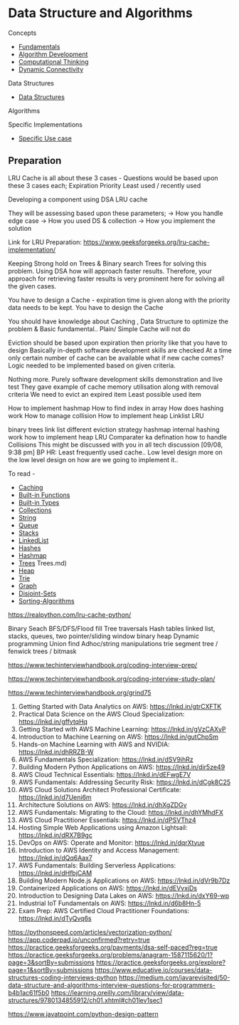 # Data Structure and Algorithms

Concepts
* [Fundamentals](Concepts/fundamentals.md)
* [Algorithm Development](Concepts/algorithm-development.md)
* [Computational Thinking](Concepts/computational-thinking.md)
* [Dynamic Connectivity](Concepts/dynamic-connectivity.md)

Data Structures
* [Data Structures](Data_Structures/README.md)

Algorithms

Specific Implementations
* [Specific Use case](Specific-Implementations/README.md)


## Preparation
LRU Cache is all about these 3 cases - Questions would be based upon these 3 cases each;
Expiration
Priority
Least used / recently used

Developing a component using DSA
LRU cache

They will be assessing based upon these parameters;
-> How you handle edge case
-> How you used DS & collection
-> How you implement the solution

Link for LRU Preparation: https://www.geeksforgeeks.org/lru-cache-implementation/


Keeping Strong hold on Trees & Binary search Trees for solving this problem. Using DSA how will approach faster results. Therefore, your approach for retrieving faster results is very prominent here for solving all the given cases.

You have to design a Cache - expiration time is given along with the priority data needs to be kept. You have to design the Cache

You should have knowledge about Caching , Data Structure to optimize the problem & Basic fundamental.. Plain/ Simple Cache will not do

Eviction should be based upon expiration then priority like that you have to design
Basically in-depth software development skills are checked
At a time only certain number of cache can be available what if new cache comes? Logic needed to be implemented based on given criteria.

Nothing more. Purely software development skills demonstration and live test
They gave example of cache memory utilisation along with removal criteria
We need to evict an expired  item
Least possible used item

How to implement hashmap
How to find index in array
How does hashing work
How to manage collision
How to implement heap
Linklist
LRU

binary trees
link list
different eviction strategy
hashmap
internal hashing work
how to implement heap
LRU
Comparater ka defination
how to handle Collisions
This might be discussed with you in all tech discussion
[09/08, 9:38 pm] BP HR: Least frequently used cache..
Low level design
more on the low level design on how are we going to implement it..

To read -
* [Caching](../Software-Design/system-design-patterns/caching.md)
* [Built-in Functions](../Languages/Python/Built-in-Functions.md)
* [Built-in Types](../Languages/Python/Built-in-Types.md)
* [Collections](../Languages/Python/Modules/collections.md)
* [String](../Languages/Python/String.md)
* [Queue](Data_Structures/Queues.md)
* [Stacks](Data_Structures/Stacks.md)
* [LinkedList](Data_Structures/Linked-Lists.md)
* [Hashes](Data_Structures/Hashes.md)
* [Hashmap](Data_Structures/Hashmap.md)
* [Trees](Data_Structures/Trees.md) Trees.md)
* [Heap](Data_Structures/Heaps.md)
* [Trie](Data_Structures/Tries.md)
* [Graph](Data_Structures/Graphs.md)
* [Disjoint-Sets](Data_Structures/Disjoint-Sets.md)
* [Sorting-Algorithms](Sorting-Algorithms.md)

https://realpython.com/lru-cache-python/

Binary Seach
BFS/DFS/Flood fill
Tree traversals
Hash tables
linked list, stacks, queues, two pointer/sliding window
binary heap
Dynamic programming
Union find
Adhoc/string manipulations
trie
segment tree / fenwick trees / bitmask

https://www.techinterviewhandbook.org/coding-interview-prep/

https://www.techinterviewhandbook.org/coding-interview-study-plan/

https://www.techinterviewhandbook.org/grind75


1. Getting Started with Data Analytics on AWS: https://lnkd.in/gtrCXFTK
2. Practical Data Science on the AWS Cloud Specialization: https://lnkd.in/gffvtqHq
3. Getting Started with AWS Machine Learning: https://lnkd.in/gVzCAXyP
4. Introduction to Machine Learning on AWS: https://lnkd.in/gutChpSm
5. Hands-on Machine Learning with AWS and NVIDIA: https://lnkd.in/dhRRZB-W
6. AWS Fundamentals Specialization: https://lnkd.in/dSV9jhRz
7. Building Modern Python Applications on AWS: https://lnkd.in/dir5ze49
8. AWS Cloud Technical Essentials: https://lnkd.in/dEFwgE7V
9. AWS Fundamentals: Addressing Security Risk: https://lnkd.in/dCgk8C25
10. AWS Cloud Solutions Architect Professional Certificate: https://lnkd.in/d7Ueni6m
11. Architecture Solutions on AWS: https://lnkd.in/dhXgZDGv
12. AWS Fundamentals: Migrating to the Cloud: https://lnkd.in/dhYMhdFX
13. AWS Cloud Practitioner Essentials: https://lnkd.in/dPSVThz4
14. Hosting Simple Web Applications using Amazon Lightsail: https://lnkd.in/dRX7B9gc
15. DevOps on AWS: Operate and Monitor: https://lnkd.in/dqrXtyue
16. Introduction to AWS Identity and Access Management: https://lnkd.in/dQq6Aax7
17. AWS Fundamentals: Building Serverless Applications: https://lnkd.in/dHfbjCAM
18. Building Modern Node.js Applications on AWS: https://lnkd.in/dVr9b7Dz
19. Containerized Applications on AWS: https://lnkd.in/dEVvxjDs
20. Introduction to Designing Data Lakes on AWS: https://lnkd.in/dxY69-wp
21. Industrial IoT Fundamentals on AWS: https://lnkd.in/d6b8Hn-5
22. Exam Prep: AWS Certified Cloud Practitioner Foundations: https://lnkd.in/dTyQvq6s

https://pythonspeed.com/articles/vectorization-python/
https://app.coderpad.io/unconfirmed?retry=true
https://practice.geeksforgeeks.org/payments/dsa-self-paced?reg=true
https://practice.geeksforgeeks.org/problems/anagram-1587115620/1?page=3&sortBy=submissions
https://practice.geeksforgeeks.org/explore?page=1&sortBy=submissions
https://www.educative.io/courses/data-structures-coding-interviews-python
https://medium.com/javarevisited/50-data-structure-and-algorithms-interview-questions-for-programmers-b4b1ac61f5b0
https://learning.oreilly.com/library/view/data-structures/9780134855912/ch01.xhtml#ch01lev1sec1

https://www.javatpoint.com/python-design-pattern
